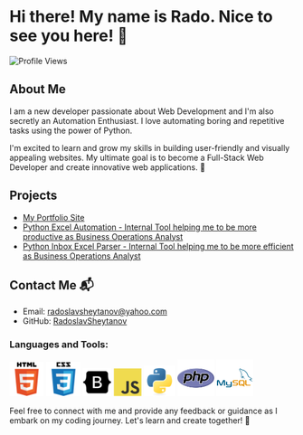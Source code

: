 # Hi there! My name is Rado. Nice to see you here! 👋

![Profile Views](https://komarev.com/ghpvc/?username=radoslavsheytanov)


## About Me
I am a new developer passionate about Web Development and I'm also secretly an Automation Enthusiast. I love automating boring and repetitive tasks using the power of Python.

I'm excited to learn and grow my skills in building user-friendly and visually appealing websites. My ultimate goal is to become a Full-Stack Web Developer and create innovative web applications. 🌟

## Projects
- [My Portfolio Site](https://github.com/RadoslavSheytanov/my-portfolio)
- [Python Excel Automation - Internal Tool helping me to be more productive as Business Operations Analyst](https://github.com/RadoslavSheytanov/bonus-automation)
- [Python Inbox Excel Parser - Internal Tool helping me to be more efficient as Business Operations Analyst](https://github.com/RadoslavSheytanov/inbox-extraction-work)


## Contact Me 📬
- Email: [radoslavsheytanov@yahoo.com](mailto:radoslavsheytanov@yahoo.com)
- GitHub: [RadoslavSheytanov](https://github.com/radoslavsheytanov)

<h3 align="left">Languages and Tools:</h3>

<p align="left">
  <img src="https://raw.githubusercontent.com/devicons/devicon/master/icons/html5/html5-original-wordmark.svg" alt="html5" width="61" height="61"/>
  <img src="https://raw.githubusercontent.com/devicons/devicon/master/icons/css3/css3-original-wordmark.svg" alt="css3" width="61" height="61"/>
  <img src="https://raw.githubusercontent.com/devicons/devicon/master/icons/bootstrap/bootstrap-plain.svg" alt="bootstrap" width="50" height="50"/>
  <img src="https://raw.githubusercontent.com/devicons/devicon/master/icons/javascript/javascript-original.svg" alt="javascript" width="50" height="50"/>
  <img src="https://raw.githubusercontent.com/devicons/devicon/master/icons/python/python-original.svg" alt="python" width="55" height="55"/>
  <img src="https://raw.githubusercontent.com/devicons/devicon/master/icons/php/php-original.svg" alt="php" width="65" height="65"/>
  <img src="https://raw.githubusercontent.com/devicons/devicon/master/icons/mysql/mysql-original-wordmark.svg" alt="mysql" width="65" height="65"/>
</p>


Feel free to connect with me and provide any feedback or guidance as I embark on my coding journey. Let's learn and create together! 🚀
